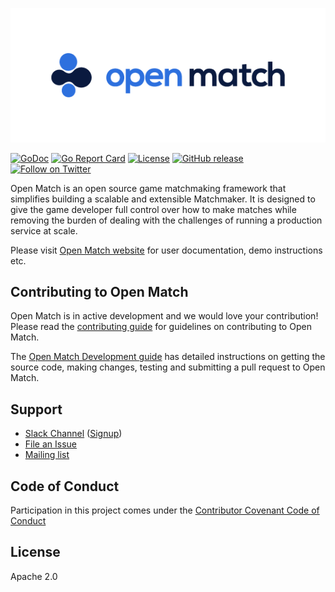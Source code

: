 ![Open Match](https://github.com/googleforgames/open-match-docs/blob/master/site/static/images/logo-with-name.png)

[![GoDoc](https://godoc.org/github.com/WeiWeiWesley/open-match?status.svg)](https://godoc.org/github.com/WeiWeiWesley/open-match)
[![Go Report Card](https://goreportcard.com/badge/github.com/WeiWeiWesley/open-match)](https://goreportcard.com/report/github.com/WeiWeiWesley/open-match)
[![License](https://img.shields.io/badge/License-Apache%202.0-blue.svg)](https://github.com/googleforgames/open-match/blob/master/LICENSE)
[![GitHub release](https://img.shields.io/github/release-pre/googleforgames/open-match.svg)](https://github.com/googleforgames/open-match/releases)
[![Follow on Twitter](https://img.shields.io/twitter/follow/Open_Match.svg?style=social&logo=twitter)](https://twitter.com/intent/follow?screen_name=Open_Match)

Open Match is an open source game matchmaking framework that simplifies building
a scalable and extensible Matchmaker. It is designed to give the game developer
full control over how to make matches while removing the burden of dealing with
the challenges of running a production service at scale.

Please visit [Open Match website](https://open-match.dev/site/docs/) for user
documentation, demo instructions etc.

## Contributing to Open Match

Open Match is in active development and we would love your contribution! Please
read the [contributing guide](CONTRIBUTING.md) for guidelines on contributing to
Open Match.

The [Open Match Development guide](docs/development.md) has detailed instructions
on getting the source code, making changes, testing and submitting a pull request
to Open Match.

## Support

* [Slack Channel](https://open-match.slack.com/) ([Signup](https://join.slack.com/t/open-match/shared_invite/enQtNDM1NjcxNTY4MTgzLTM5ZWQxNjc1YWI3MzJmN2RiMWJmYWI0ZjFiNzNkZmNkMWQ3YWU5OGVkNzA5Yzc4OGVkOGU5MTc0OTA5ZTA5NDU))
* [File an Issue](https://github.com/googleforgames/open-match/issues/new)
* [Mailing list](https://groups.google.com/forum/#!forum/open-match-discuss)

## Code of Conduct

Participation in this project comes under the [Contributor Covenant Code of Conduct](code-of-conduct.md)

## License

Apache 2.0
